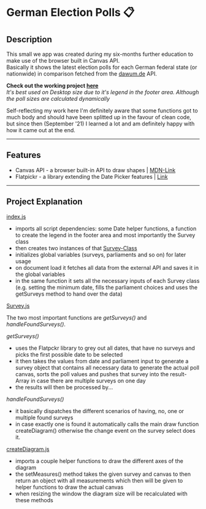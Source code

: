 # German Election Polls :clipboard:

## Description

This small we app was created during my six-months further education to make use of the browser built in Canvas API.<br>
Basically it shows the latest election polls for each German federal state (or nationwide) in comparison fetched from the [dawum.de](https://dawum.de/) API.

**Check out the working project [here](http://wahlumfragen.renderness.com/)**
<br>
_It's best used on Desktop size due to it's legend in the footer area. Although the poll sizes are calculated dynamically_

Self-reflecting my work here I'm definitely aware that some functions got to much body and should have been splitted up in the favour of clean code, but since then (September '21) I learned a lot and am definitely happy with how it came out at the end.

---

## Features

-   Canvas API - a browser built-in API to draw shapes | [MDN-Link](https://developer.mozilla.org/en-US/docs/Web/API/Canvas_API)
-   Flatpickr - a library extending the Date Picker features | [Link](https://flatpickr.js.org/)

---

## Project Explanation

[index.js](/index.js)

-   imports all script dependencies: some Date helper functions, a function to create the legend in the footer area and most importantly the Survey class
-   then creates two instances of that [Survey-Class](/scripts/Survey.js)
-   initializes global variables (surveys, parliaments and so on) for later usage
-   on document load it fetches all data from the external API and saves it in the global variables
-   in the same function it sets all the necessary inputs of each Survey class (e.g. setting the minimum date, fills the parliament choices and uses the getSurveys method to hand over the data)

[Survey.js](/scripts/Survey.js)

The two most important functions are _getSurveys()_ and _handleFoundSurveys()_.

_getSurveys()_

-   uses the Flatpckr library to grey out all dates, that have no surveys and picks the first possible date to be selected
-   it then takes the values from date and parliament input to generate a survey object that contains all necessary data to generate the actual poll canvas, sorts the poll values and pushes that survey into the result-Array in case there are multiple surveys on one day
-   the results will then be processed by...

_handleFoundSurveys()_

-   it basically dispatches the different scenarios of having, no, one or multiple found surveys
-   in case exactly one is found it automatically calls the main draw function createDiagram() otherwise the change event on the survey select does it.

[createDiagram.js](/scripts/createDiagram.js)

-   imports a couple helper functions to draw the different axes of the diagram
-   the setMeasures() method takes the given survey and canvas to then return an object with all measurements which then will be given to helper functions to draw the actual canvas
-   when resizing the window the diagram size will be recalculated with these methods
